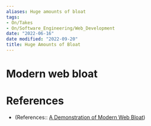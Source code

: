 ```yaml
---
aliases: Huge amounts of bloat
tags:
- On/Takes
- On/Software_Engineering/Web_Development
date: "2022-06-16"
date modified: "2022-09-20"
title: Huge Amounts of Bloat
---
```


# Modern web bloat

# References
- (References:: [A Demonstration of Modern Web Bloat](https://www.youtube.com/watch?v=cvDyQUpaFf4))
